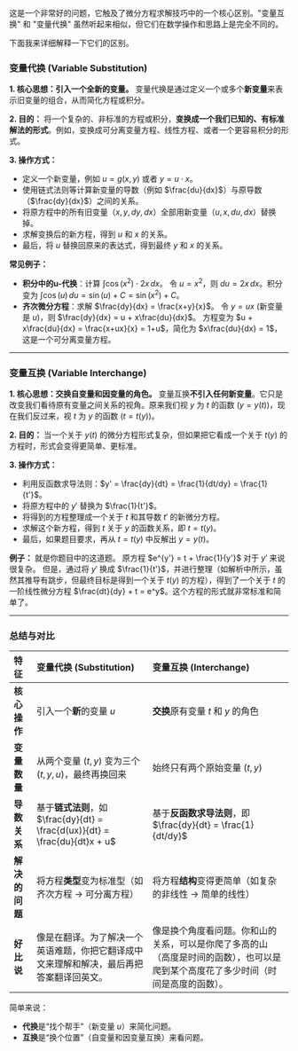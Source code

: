 这是一个非常好的问题，它触及了微分方程求解技巧中的一个核心区别。"变量互换" 和 "变量代换" 虽然听起来相似，但它们在数学操作和思路上是完全不同的。

下面我来详细解释一下它们的区别。

### **变量代换 (Variable Substitution)**

**1. 核心思想：引入一个全新的变量。**
变量代换是通过定义一个或多个**新变量**来表示旧变量的组合，从而简化方程或积分。

**2. 目的：**
将一个复杂的、非标准的方程或积分，**变换成一个我们已知的、有标准解法的形式**。例如，变换成可分离变量方程、线性方程、或者一个更容易积分的形式。

**3. 操作方式：**
-   定义一个新变量，例如 $u = g(x, y)$ 或者 $y = u \cdot x$。
-   使用链式法则等计算新变量的导数（例如 $\frac{du}{dx}$）与原导数（$\frac{dy}{dx}$）之间的关系。
-   将原方程中的所有旧变量（$x, y, dy, dx$）全部用新变量（$u, x, du, dx$）替换掉。
-   求解变换后的新方程，得到 $u$ 和 $x$ 的关系。
-   最后，将 $u$ 替换回原来的表达式，得到最终 $y$ 和 $x$ 的关系。

**常见例子：**
-   **积分中的u-代换**：计算 $\int \cos(x^2) \cdot 2x \, dx$。
    令 $u = x^2$，则 $du = 2x \, dx$。积分变为 $\int \cos(u) \, du = \sin(u) + C = \sin(x^2) + C$。
-   **齐次微分方程**：求解 $\frac{dy}{dx} = \frac{x+y}{x}$。
    令 $y = ux$ (新变量是 $u$)，则 $\frac{dy}{dx} = u + x\frac{du}{dx}$。
    方程变为 $u + x\frac{du}{dx} = \frac{x+ux}{x} = 1+u$，简化为 $x\frac{du}{dx} = 1$，这是一个可分离变量方程。

---

### **变量互换 (Variable Interchange)**

**1. 核心思想：交换自变量和因变量的角色。**
变量互换**不引入任何新变量**。它只是改变我们看待原有变量之间关系的视角。原来我们视 $y$ 为 $t$ 的函数 ($y=y(t)$)，现在我们反过来，视 $t$ 为 $y$ 的函数 ($t=t(y)$)。

**2. 目的：**
当一个关于 $y(t)$ 的微分方程形式复杂，但如果把它看成一个关于 $t(y)$ 的方程时，形式会变得更简单、更标准。

**3. 操作方式：**
-   利用反函数求导法则：$y' = \frac{dy}{dt} = \frac{1}{dt/dy} = \frac{1}{t'}$。
-   将原方程中的 $y'$ 替换为 $\frac{1}{t'}$。
-   将得到的方程整理成一个关于 $t$ 和其导数 $t'$ 的新微分方程。
-   求解这个新方程，得到 $t$ 关于 $y$ 的函数关系，即 $t=t(y)$。
-   最后，如果题目要求，再从 $t=t(y)$ 中反解出 $y=y(t)$。

**例子：**
就是你题目中的这道题。
原方程 $e^{y'} = t + \frac{1}{y'}$ 对于 $y'$ 来说很复杂。
但是，通过将 $y'$ 换成 $\frac{1}{t'}$，并进行整理（如解析中所示，虽然其推导有跳步，但最终目标是得到一个关于 $t(y)$ 的方程），得到了一个关于 $t$ 的一阶线性微分方程 $\frac{dt}{dy} + t = e^y$。这个方程的形式就非常标准和简单了。

---

### **总结与对比**

| 特征 | **变量代换 (Substitution)** | **变量互换 (Interchange)** |
| :--- | :--- | :--- |
| **核心操作** | 引入一个**新**的变量 $u$ | **交换**原有变量 $t$ 和 $y$ 的角色 |
| **变量数量** | 从两个变量 ($t, y$) 变为三个 ($t, y, u$)，最终再换回来 | 始终只有两个原始变量 ($t, y$) |
| **导数关系** | 基于**链式法则**，如 $\frac{dy}{dt} = \frac{d(ux)}{dt} = \frac{du}{dt}x + u$ | 基于**反函数求导法则**，即 $\frac{dy}{dt} = \frac{1}{dt/dy}$ |
| **解决的问题** | 将方程**类型**变为标准型（如齐次方程 -> 可分离方程） | 将方程**结构**变得更简单（如复杂的非线性 -> 简单的线性） |
| **好比说** | 像是在翻译。为了解决一个英语难题，你把它翻译成中文来理解和解决，最后再把答案翻译回英文。 | 像是换个角度看问题。你和山的关系，可以是你爬了多高的山（高度是时间的函数），也可以是爬到某个高度花了多少时间（时间是高度的函数）。 |

简单来说：
-   **代换**是“找个帮手”（新变量 $u$）来简化问题。
-   **互换**是“换个位置”（自变量和因变量互换）来看问题。